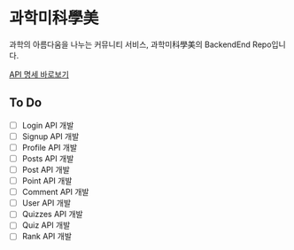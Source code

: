 # 과학미科學美
과학의 아름다움을 나누는 커뮤니티 서비스, 과학미科學美의 BackendEnd Repo입니다.

[API 명세 바로보기](APIs.md)

## To Do
- [ ] Login API 개발
- [ ] Signup API 개발
- [ ] Profile API 개발
- [ ] Posts API 개발
- [ ] Post API 개발
- [ ] Point API 개발
- [ ] Comment API 개발
- [ ] User API 개발
- [ ] Quizzes API 개발
- [ ] Quiz API 개발
- [ ] Rank API 개발